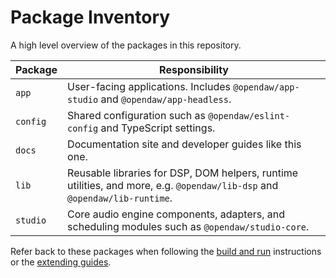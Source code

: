 # Package Inventory

A high level overview of the packages in this repository.

| Package  | Responsibility                                                        |
| -------- | --------------------------------------------------------------------- |
| `app`    | User-facing applications. Includes `@opendaw/app-studio` and `@opendaw/app-headless`. |
| `config` | Shared configuration such as `@opendaw/eslint-config` and TypeScript settings. |
| `docs`   | Documentation site and developer guides like this one.                |
| `lib`    | Reusable libraries for DSP, DOM helpers, runtime utilities, and more, e.g. `@opendaw/lib-dsp` and `@opendaw/lib-runtime`. |
| `studio` | Core audio engine components, adapters, and scheduling modules such as `@opendaw/studio-core`. |

Refer back to these packages when following the [build and run](./build-and-run/setup.md)
instructions or the [extending guides](./extending/opendaw-sdk.md).
